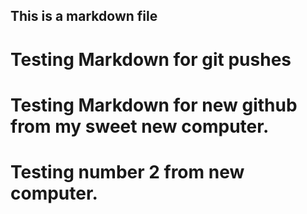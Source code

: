 ## This is a markdown file

# Testing Markdown for git pushes
# Testing Markdown for new github from my sweet new computer.
# Testing number 2 from new computer.